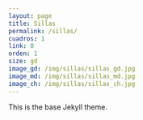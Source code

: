 ```yaml
---
layout: page
title: Sillas
permalink: /sillas/
cuadros: 1
link: 0
orden: 1
size: gd
image_gd: /img/sillas/sillas_gd.jpg
image_md: /img/sillas/sillas_md.jpg
image_ch: /img/sillas/sillas_ch.jpg
---
```


This is the base Jekyll theme.
